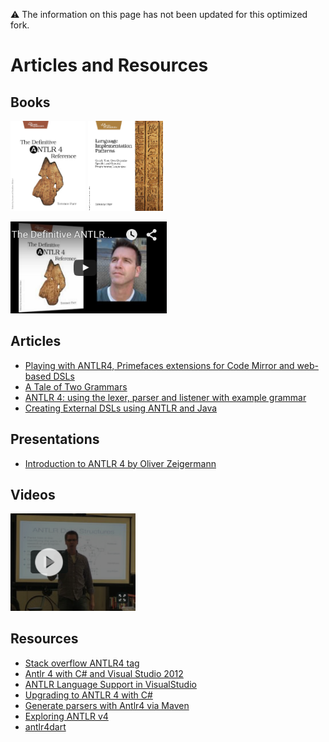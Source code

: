 :warning: The information on this page has not been updated for this optimized fork.

# Articles and Resources

## Books

<a href=""><img src=images/tpantlr2.png width=120></a>
<a href=""><img src=images/tpdsl.png width=120></a>

<a href="https://www.youtube.com/watch?v=OAoA3E-cyug"><img src=images/teronbook.png width=250></a>

## Articles

* [Playing with ANTLR4, Primefaces extensions for Code Mirror and web-based DSLs](http://leonotepad.blogspot.com.br/2014/01/playing-with-antlr4-primefaces.html)
* [A Tale of Two Grammars](https://dexvis.wordpress.com/2012/11/22/a-tale-of-two-grammars/)
* [ANTLR 4: using the lexer, parser and listener with example grammar](http://www.theendian.com/blog/antlr-4-lexer-parser-and-listener-with-example-grammar/)
* [Creating External DSLs using ANTLR and Java](http://java.dzone.com/articles/creating-external-dsls-using)

## Presentations

* [Introduction to ANTLR 4 by Oliver Zeigermann](https://docs.google.com/presentation/d/1XS_VIdicCQVonPK6AGYkWTp-3VeHfGuD2l8yNMpAfuQ/edit#slide=id.p)

## Videos

<a href="https://vimeo.com/59285751"><img src=images/tertalk.png width=200></a>

## Resources

* [Stack overflow ANTLR4 tag](http://stackoverflow.com/questions/tagged/antlr4)
* [Antlr 4 with C# and Visual Studio 2012](http://programming-pages.com/2013/12/14/antlr-4-with-c-and-visual-studio-2012/)
* [ANTLR Language Support in VisualStudio](http://visualstudiogallery.msdn.microsoft.com/25b991db-befd-441b-b23b-bb5f8d07ee9f)
* [Upgrading to ANTLR 4 with C#](http://andrevdm.blogspot.com/2013/08/upgrading-to-antlr-4-with-c.html)
* [Generate parsers with Antlr4 via Maven](http://ljelonek.wordpress.com/2014/01/03/generate-parsers-with-antlr4-via-maven/)
* [Exploring ANTLR v4](http://johnsquibb.like97.com/blog/read/exploring-antlr-v4)
* [antlr4dart](http://pub.dartlang.org/packages/antlr4dart)